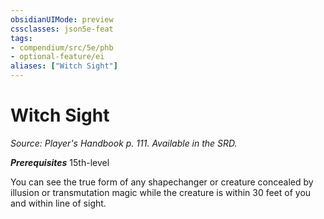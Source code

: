 ```yaml
---
obsidianUIMode: preview
cssclasses: json5e-feat
tags:
- compendium/src/5e/phb
- optional-feature/ei
aliases: ["Witch Sight"]
---
```

# Witch Sight
*Source: Player's Handbook p. 111. Available in the SRD.*  

***Prerequisites*** 15th-level

You can see the true form of any shapechanger or creature concealed by illusion or transmutation magic while the creature is within 30 feet of you and within line of sight.